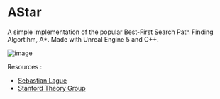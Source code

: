 # AStar
 
 A simple implementation of the popular Best-First Search Path Finding Algortihm, A*.
 Made with Unreal Engine 5 and C++. 
  
![image](https://user-images.githubusercontent.com/35849508/137593168-89b854fe-6575-46a8-87ea-8b031422611e.png)

Resources :
* [Sebastian Lague](https://www.youtube.com/watch?v=-L-WgKMFuhE&t)
* [Stanford Theory Group](http://theory.stanford.edu/~amitp/GameProgramming/Heuristics.html)
